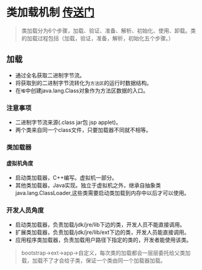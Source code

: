 # 类加载机制 [传送门](https://blog.csdn.net/ns_code/article/details/17881581)
> 类加载分为6个步骤，加载、验证、准备、解析、初始化、使用、卸载。类的加载过程包括（加载，验证，准备，解析，初始化五个步骤。）
## 加载
+ 通过全名获取二进制字节流。
+ 将获取到的二进制字节流转化为```方法区```的运行时数据结构。
+ 在```堆```中创建java.lang.Class对象作为方法区数据的入口。
### 注意事项
+ 二进制字节流来源(.class jar包 jsp applet)。
+ 两个类来自同一个class文件，只要加载器不同就不相等。
### 类加载器
#### 虚拟机角度
+ 启动类加载器，C++编写。虚拟机一部分。
+ 其他类加载器，Java实现。独立于虚拟机之外，继承自抽象类java.lang.ClassLoader,这些类需要启动类加载到内存中以后才可以使用。
### 开发人员角度
+ 启动类加载器，负责加载/jdk/jre/lib下边的类，开发人员不能直接调用。
+ 扩展类加载器，负责加载/jdk/jre/lib/ext下边的类，开发人员能直接调用。
+ 应用程序类加载器，负责加载用户路径下指定的类的，开发者能使用该类。
> bootstrap->ext->app->自定义，每次类的加载都会一层层委托给父类加载，加载不了才会给子类，保证一个类由同一个加载器加载。